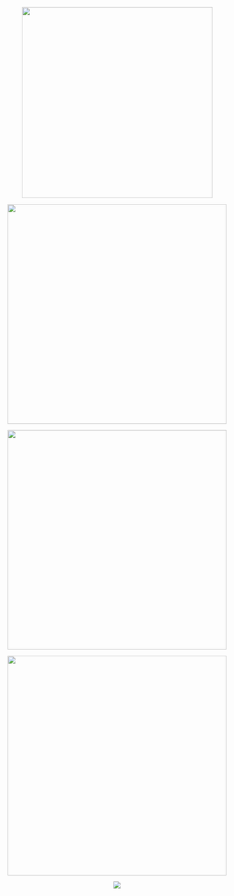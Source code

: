 <p align="center">
<img width="435" src="https://readme-typing-svg.demolab.com/?font=&weight=300&size=15&duration=7000&pause=1000&color=a33737&center=true&vCenter=true&multiline=true&repeat=false&width=435&lines=インターネット最高！"
</p>

<p align="center">
<img width=500 src="https://i.postimg.cc/MKbjLT6L/IMG-9022.png"
</p>
<p align="center">
<img width=500 src="https://64.media.tumblr.com/b4164083112dffcc00782450553add3d/107a59933b256562-81/s400x600/759257a19abed4a5e5bc5dfb0f7654632ce29529.pnj"
</p>
<p align="center">
<img width=500 src="https://i.postimg.cc/MKbjLT6L/IMG-9022.png"
</p>
<p align="center">
<img src="https://readme-typing-svg.demolab.com/?font=&weight=300&size=15&duration=1&pause=1000&color=a33737&center=true&vCenter=true&repeat=false&width=435&lines=matching with vash ♡ feel free to interact w me!"
</p>
